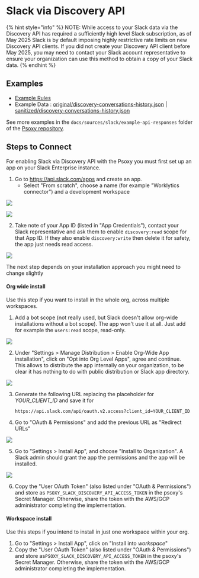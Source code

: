 # Slack via Discovery API

{% hint style="info" %}
NOTE: While access to your Slack data via the Discovery API has required a sufficiently high level Slack subscription, as of May 2025 Slack is by default imposing highly restrictive rate limits on new Discovery API clients. If you did not create your Discovery API client before May 2025, you may need to contact your Slack account representative to ensure your organization can use this method to obtain a copy of your Slack data.
{% endhint %}

## Examples

- [Example Rules](discovery.yaml)
- Example Data : [original/discovery-conversations-history.json](example-api-responses/original/discovery-conversations-history.json) |
  [sanitized/discovery-conversations-history.json](example-api-responses/sanitized/discovery-conversations-history.json)

See more examples in the `docs/sources/slack/example-api-responses` folder
of the [Psoxy repository](https://github.com/Worklytics/psoxy).

## Steps to Connect

For enabling Slack via Discovery API with the Psoxy you must first set up an app on your Slack Enterprise instance.

1. Go to https://api.slack.com/apps and create an app.
   - Select "From scratch", choose a name (for example "Worklytics connector") and a development workspace

![](./img/slack-step-1.png)

![](./img/slack-step-2.png)

2. Take note of your App ID (listed in "App Credentials"), contact your Slack representative and ask them to enable `discovery:read` scope for that App ID. If they also enable `discovery:write` then delete it for safety, the app just needs read access.

![](./img/slack-step-3.png)

The next step depends on your installation approach you might need to change slightly

#### Org wide install

Use this step if you want to install in the whole org, across multiple workspaces.

1. Add a bot scope (not really used, but Slack doesn't allow org-wide installations without a bot
   scope). The app won't use it at all. Just add for example the `users:read` scope, read-only.

![](./img/slack-step-scopes.png)

2. Under "Settings > Manage Distribution > Enable Org-Wide App installation", click on "Opt into Org Level Apps", agree and continue. This allows to distribute the app internally on your organization, to be clear it has nothing to do with public distribution or Slack app directory.

![](./img/slack-step-distribution.png)

3. Generate the following URL replacing the placeholder for _YOUR_CLIENT_ID_ and save it for

   `https://api.slack.com/api/oauth.v2.access?client_id=YOUR_CLIENT_ID`

4. Go to "OAuth & Permissions" and add the previous URL as "Redirect URLs"

![](./img/slack-step-redirect-urls.png)

5. Go to "Settings > Install App", and choose "Install to Organization". A Slack admin should grant the app the permissions and the app will be installed.

![](./img/slack-step-install-org.png)

6. Copy the "User OAuth Token" (also listed under "OAuth & Permissions") and store as  `PSOXY_SLACK_DISCOVERY_API_ACCESS_TOKEN` in the psoxy's Secret Manager. Otherwise, share the token with the AWS/GCP administrator completing the implementation.

#### Workspace install

Use this steps if you intend to install in just one workspace within your org.

1. Go to "Settings > Install App", click on "Install into _workspace_"
2. Copy the "User OAuth Token" (also listed under "OAuth & Permissions") and store as`PSOXY_SLACK_DISCOVERY_API_ACCESS_TOKEN` in the psoxy's Secret Manager. Otherwise, share the token with the AWS/GCP administrator completing the implementation.
